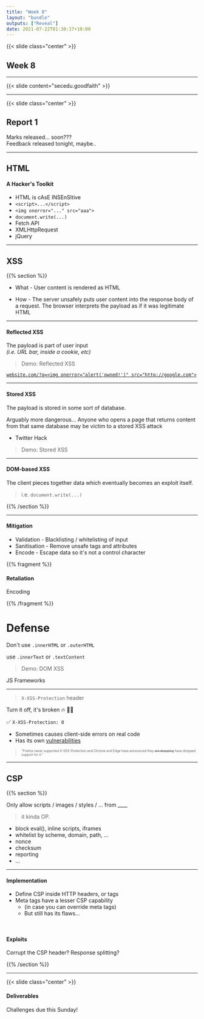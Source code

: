 ```yaml
---
title: "Week 8"
layout: "bundle"
outputs: ["Reveal"]
date: 2021-07-22T01:30:17+10:00
---
```


{{< slide class="center" >}}

## Week 8

---

{{< slide content="secedu.goodfaith" >}}

---

{{< slide class="center" >}}

## Report 1

Marks released... soon???  
Feedback released tonight, maybe..

---

## HTML

#### A Hacker's Toolkit

* HTML is cAsE INSEnSItive
* `<script>...</script>`
* `<img onerror="..." src="aaa">`
* `document.write(...)`
* Fetch API
* XMLHttpRequest
* jQuery

---

## XSS

{{% section %}}

* What - User content is rendered as HTML

* How - The server unsafely puts user content into the response body of a request. The browser interprets the payload as if it was legitimate HTML

---

#### Reflected XSS

The payload is part of user input  
_(i.e. URL bar, inside a cookie, etc)_

> Demo: Reflected XSS  

[`website.com/?q=<img onerror="alert('pwned!')" src="http://google.com">`](http://localhost:3000/reflected?q=%3Cimg+onerror%3D%22alert%28%27pwned%21%27%29%22+src%3D%22http%3A%2F%2Fgoogle.com%22%3E)

---

#### Stored XSS

The payload is stored in some sort of database.  

Arguably more dangerous...
Anyone who opens a page that returns content from that same database may be victim to a stored XSS attack

+ Twitter Hack

> Demo: Stored XSS

---

#### DOM-based XSS

The client pieces together data which eventually becomes an exploit itself.

> i.e. `document.write(...)`

{{% /section %}}

---

#### Mitigation

* Validation - Blacklisting / whitelisting of input
* Sanitisation - Remove unsafe tags and attributes
* Encode - Escape data so it's not a control character

{{% fragment %}}

#### Retaliation

Encoding

{{% /fragment %}}

# Defense

Don't use `.innerHTML` or `.outerHTML`

use `.innerText` or `.textContent`

> Demo: DOM XSS

JS Frameworks

---

> `X-XSS-Protection` header

Turn it off, it's broken 🔥 🌊🚒 

✅ `X-XSS-Protection: 0`  

* Sometimes causes client-side errors on real code
* Has its own [vulnerabilities](https://github.com/helmetjs/helmet/issues/230)

> <span style="font-size: 0.6em">"Firefox never supported X-XSS-Protection and Chrome and Edge have announced they <s>are dropping</s> have dropped support for it."</span>

---

## CSP

{{% section %}}

Only allow scripts / images / styles / ... from ____

> it kinda OP.

* block eval(), inline scripts, iframes
* whitelist by scheme, domain, path, ...
* nonce
* checksum
* reporting
* ...
<!-- * click jacking frame-ancestors -->

---

#### Implementation

* Define CSP inside HTTP headers, or <meta> tags
* Meta tags have a lesser CSP capability
  * (in case you can override meta tags)
  * But still has its flaws...

&nbsp;


#### Exploits

Corrupt the CSP header? Response splitting?

{{% /section %}}

---

{{< slide class="center" >}}

#### Deliverables

Challenges due this Sunday!
